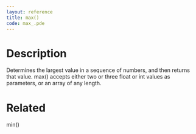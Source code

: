 ```yaml
---
layout: reference
title: max()
code: max_.pde
---
```


# Description

Determines the largest value in a sequence of numbers, and then returns that value. max() accepts either two or three float or int values as parameters, or an array of any length.

# Related

min()
